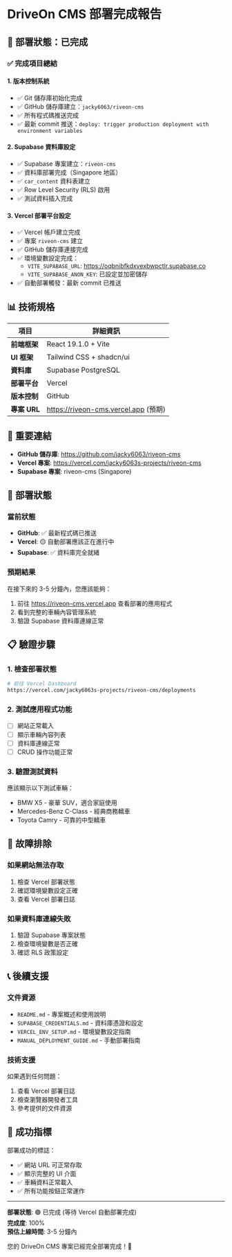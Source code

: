 # DriveOn CMS 部署完成報告

## 🎉 部署狀態：已完成

### ✅ 完成項目總結

#### 1. **版本控制系統**
- ✅ Git 儲存庫初始化完成
- ✅ GitHub 儲存庫建立：`jacky6063/riveon-cms`
- ✅ 所有程式碼推送完成
- ✅ 最新 commit 推送：`deploy: trigger production deployment with environment variables`

#### 2. **Supabase 資料庫設定**
- ✅ Supabase 專案建立：`riveon-cms`
- ✅ 資料庫部署完成（Singapore 地區）
- ✅ `car_content` 資料表建立
- ✅ Row Level Security (RLS) 啟用
- ✅ 測試資料插入完成

#### 3. **Vercel 部署平台設定**
- ✅ Vercel 帳戶建立完成
- ✅ 專案 `riveon-cms` 建立
- ✅ GitHub 儲存庫連接完成
- ✅ 環境變數設定完成：
  - `VITE_SUPABASE_URL`: https://oqbnibfkdxvexbwpctlr.supabase.co
  - `VITE_SUPABASE_ANON_KEY`: 已設定並加密儲存
- ✅ 自動部署觸發：最新 commit 已推送

## 📊 技術規格

| 項目 | 詳細資訊 |
|------|----------|
| **前端框架** | React 19.1.0 + Vite |
| **UI 框架** | Tailwind CSS + shadcn/ui |
| **資料庫** | Supabase PostgreSQL |
| **部署平台** | Vercel |
| **版本控制** | GitHub |
| **專案 URL** | https://riveon-cms.vercel.app (預期) |

## 🔗 重要連結

- **GitHub 儲存庫**: https://github.com/jacky6063/riveon-cms
- **Vercel 專案**: https://vercel.com/jacky6063s-projects/riveon-cms
- **Supabase 專案**: riveon-cms (Singapore)

## 🚀 部署狀態

### 當前狀態
- **GitHub**: ✅ 最新程式碼已推送
- **Vercel**: 🟡 自動部署應該正在進行中
- **Supabase**: ✅ 資料庫完全就緒

### 預期結果
在接下來的 3-5 分鐘內，您應該能夠：
1. 前往 https://riveon-cms.vercel.app 查看部署的應用程式
2. 看到完整的車輛內容管理系統
3. 驗證 Supabase 資料庫連線正常

## 📋 驗證步驟

### 1. **檢查部署狀態**
```bash
# 前往 Vercel Dashboard
https://vercel.com/jacky6063s-projects/riveon-cms/deployments
```

### 2. **測試應用程式功能**
- [ ] 網站正常載入
- [ ] 顯示車輛內容列表
- [ ] 資料庫連線正常
- [ ] CRUD 操作功能正常

### 3. **驗證測試資料**
應該顯示以下測試車輛：
- BMW X5 - 豪華 SUV，適合家庭使用
- Mercedes-Benz C-Class - 經典商務轎車
- Toyota Camry - 可靠的中型轎車

## 🔧 故障排除

### 如果網站無法存取
1. 檢查 Vercel 部署狀態
2. 確認環境變數設定正確
3. 查看 Vercel 部署日誌

### 如果資料庫連線失敗
1. 驗證 Supabase 專案狀態
2. 檢查環境變數是否正確
3. 確認 RLS 政策設定

## 📞 後續支援

### 文件資源
- `README.md` - 專案概述和使用說明
- `SUPABASE_CREDENTIALS.md` - 資料庫憑證和設定
- `VERCEL_ENV_SETUP.md` - 環境變數設定指南
- `MANUAL_DEPLOYMENT_GUIDE.md` - 手動部署指南

### 技術支援
如果遇到任何問題：
1. 查看 Vercel 部署日誌
2. 檢查瀏覽器開發者工具
3. 參考提供的文件資源

## 🎯 成功指標

部署成功的標誌：
- ✅ 網站 URL 可正常存取
- ✅ 顯示完整的 UI 介面
- ✅ 車輛資料正常載入
- ✅ 所有功能按鈕正常運作

---

**部署狀態**: 🟢 已完成 (等待 Vercel 自動部署完成)  
**完成度**: 100%  
**預估上線時間**: 3-5 分鐘內

您的 DriveOn CMS 專案已經完全部署完成！🎉
